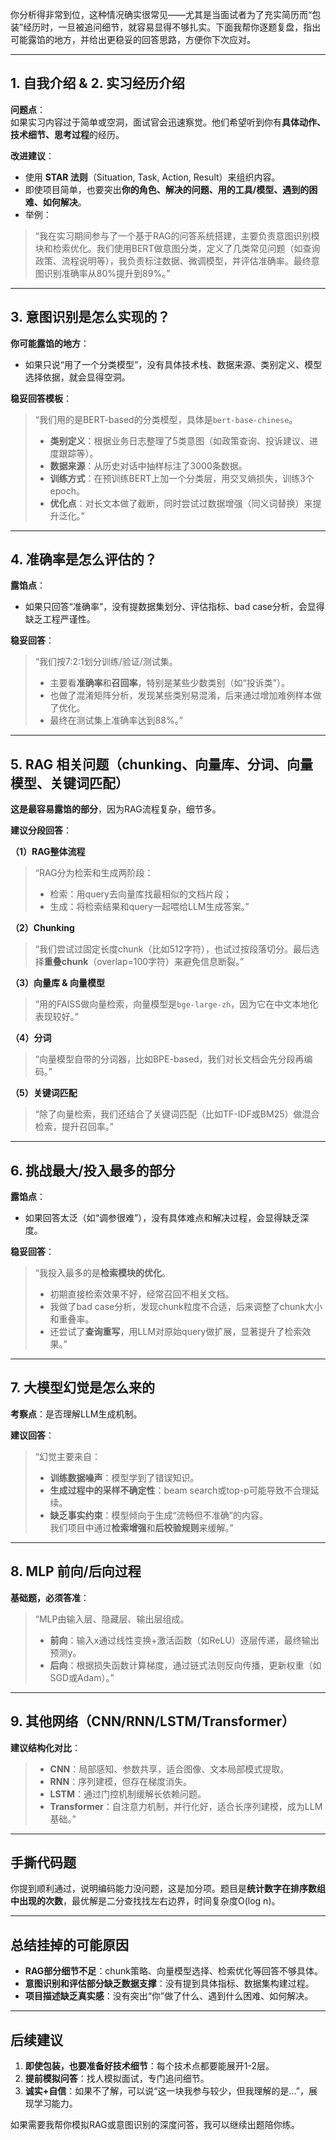 你分析得非常到位，这种情况确实很常见——尤其是当面试者为了充实简历而“包装”经历时，一旦被追问细节，就容易显得不够扎实。下面我帮你逐题复盘，指出可能露馅的地方，并给出更稳妥的回答思路，方便你下次应对。

---

## 1. 自我介绍 & 2. 实习经历介绍

**问题点**：  
如果实习内容过于简单或空洞，面试官会迅速察觉。他们希望听到你有**具体动作、技术细节、思考过程**的经历。

**改进建议**：  
- 使用 **STAR 法则**（Situation, Task, Action, Result）来组织内容。  
- 即使项目简单，也要突出**你的角色、解决的问题、用的工具/模型、遇到的困难、如何解决**。  
- 举例：  
> “我在实习期间参与了一个基于RAG的问答系统搭建，主要负责意图识别模块和检索优化。我们使用BERT做意图分类，定义了几类常见问题（如查询政策、流程说明等），我负责标注数据、微调模型，并评估准确率。最终意图识别准确率从80%提升到89%。”

---

## 3. 意图识别是怎么实现的？

**你可能露馅的地方**：  
- 如果只说“用了一个分类模型”，没有具体技术栈、数据来源、类别定义、模型选择依据，就会显得空洞。

**稳妥回答模板**：  
> “我们用的是BERT-based的分类模型，具体是`bert-base-chinese`。  
> - **类别定义**：根据业务日志整理了5类意图（如政策查询、投诉建议、进度跟踪等）。  
> - **数据来源**：从历史对话中抽样标注了3000条数据。  
> - **训练方式**：在预训练BERT上加一个分类层，用交叉熵损失，训练3个epoch。  
> - **优化点**：对长文本做了截断，同时尝试过数据增强（同义词替换）来提升泛化。”

---

## 4. 准确率是怎么评估的？

**露馅点**：  
- 如果只回答“准确率”，没有提数据集划分、评估指标、bad case分析，会显得缺乏工程严谨性。

**稳妥回答**：  
> “我们按7:2:1划分训练/验证/测试集。  
> - 主要看**准确率**和**召回率**，特别是某些少数类别（如“投诉类”）。  
> - 也做了混淆矩阵分析，发现某些类别易混淆，后来通过增加难例样本做了优化。  
> - 最终在测试集上准确率达到88%。”

---

## 5. RAG 相关问题（chunking、向量库、分词、向量模型、关键词匹配）

**这是最容易露馅的部分**，因为RAG流程复杂，细节多。  

**建议分段回答**：  

**（1）RAG整体流程**  
> “RAG分为检索和生成两阶段：  
> - 检索：用query去向量库找最相似的文档片段；  
> - 生成：将检索结果和query一起喂给LLM生成答案。”

**（2）Chunking**  
> “我们尝试过固定长度chunk（比如512字符），也试过按段落切分。最后选择**重叠chunk**（overlap=100字符）来避免信息断裂。”

**（3）向量库 & 向量模型**  
> “用的FAISS做向量检索，向量模型是`bge-large-zh`，因为它在中文本地化表现较好。”

**（4）分词**  
> “向量模型自带的分词器，比如BPE-based，我们对长文档会先分段再编码。”

**（5）关键词匹配**  
> “除了向量检索，我们还结合了关键词匹配（比如TF-IDF或BM25）做混合检索，提升召回率。”

---

## 6. 挑战最大/投入最多的部分

**露馅点**：  
- 如果回答太泛（如“调参很难”），没有具体难点和解决过程，会显得缺乏深度。

**稳妥回答**：  
> “我投入最多的是**检索模块的优化**。  
> - 初期直接检索效果不好，经常召回不相关文档。  
> - 我做了bad case分析，发现chunk粒度不合适，后来调整了chunk大小和重叠率。  
> - 还尝试了**查询重写**，用LLM对原始query做扩展，显著提升了检索效果。”

---

## 7. 大模型幻觉是怎么来的

**考察点**：是否理解LLM生成机制。  

**建议回答**：  
> “幻觉主要来自：  
> - **训练数据噪声**：模型学到了错误知识。  
> - **生成过程中的采样不确定性**：beam search或top-p可能导致不合理延续。  
> - **缺乏事实约束**：模型倾向于生成“流畅但不准确”的内容。  
> 我们项目中通过**检索增强**和**后校验规则**来缓解。”

---

## 8. MLP 前向/后向过程

**基础题，必须答准**：  
> “MLP由输入层、隐藏层、输出层组成。  
> - **前向**：输入x通过线性变换+激活函数（如ReLU）逐层传递，最终输出预测y。  
> - **后向**：根据损失函数计算梯度，通过链式法则反向传播，更新权重（如SGD或Adam）。”

---

## 9. 其他网络（CNN/RNN/LSTM/Transformer）

**建议结构化对比**：  
> - **CNN**：局部感知、参数共享，适合图像、文本局部模式提取。  
> - **RNN**：序列建模，但存在梯度消失。  
> - **LSTM**：通过门控机制缓解长依赖问题。  
> - **Transformer**：自注意力机制，并行化好，适合长序列建模，成为LLM基础。”

---

## 手撕代码题

你提到顺利通过，说明编码能力没问题，这是加分项。题目是**统计数字在排序数组中出现的次数**，最优解是二分查找找左右边界，时间复杂度O(log n)。

---

## 总结挂掉的可能原因

- **RAG部分细节不足**：chunk策略、向量模型选择、检索优化等回答不够具体。  
- **意图识别和评估部分缺乏数据支撑**：没有提到具体指标、数据集构建过程。  
- **项目描述缺乏真实感**：没有突出“你”做了什么、遇到什么困难、如何解决。  

---

## 后续建议

1. **即使包装，也要准备好技术细节**：每个技术点都要能展开1-2层。  
2. **提前模拟问答**：找人模拟面试，专门追问细节。  
3. **诚实+自信**：如果不了解，可以说“这一块我参与较少，但我理解的是…”，展现学习能力。  

如果需要我帮你模拟RAG或意图识别的深度问答，我可以继续出题陪你练。
